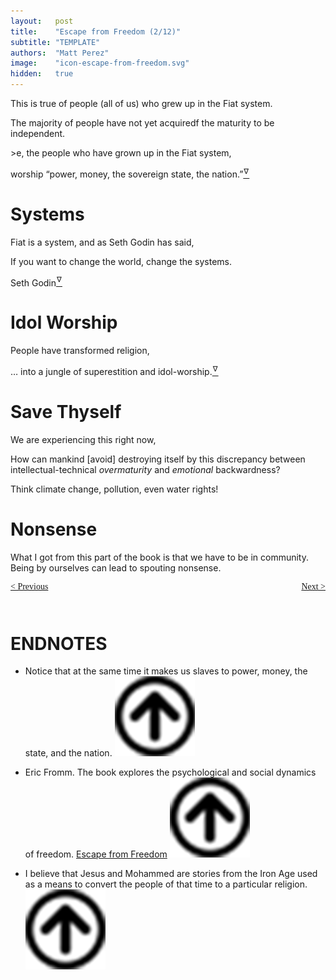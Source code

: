 ```yaml
---
layout:   post
title:    "Escape from Freedom (2/12)"
subtitle: "TEMPLATE"
authors:  "Matt Perez"
image:    "icon-escape-from-freedom.svg"
hidden:   true
---
```


<div style='display:none; '>
 <p><em>Escape from Freedom</em> was published in 1941. Pim de Morre, co-founder of <em>Corporate Rebels</em>, reminded me of it (he is reading it). I read it when I was 18-19 years old (I am a mere 73 now).</p>
</div>

<p>This is true of people (all of us) who grew up in the Fiat system.</p>
 <div class="_citation">
  <p>The majority of people have not yet acquiredf the maturity to be independent.</p>
 </div>
 <p>>e, the people who have grown up in the Fiat system,</p>
  <div class="_citation">
   <p>worship &ldquo;power, money, the sovereign state, the nation.&rdquo;<a href='#en01'><sup id='bm01'>&hairsp;&nabla;&hairsp;</ sup></a></p>
  </div>

<h1>Systems</h1>
 <p>Fiat is a system, and as Seth Godin has said,</p>
  <div class="_citation">
   <p>If you want to change the world, change the systems.</p>
   <p id="_signature">Seth Godin<a href='#en02'><sup id='bm02'>&hairsp;&nabla;&hairsp;</sup></a></p>
  </div>

<h1>Idol Worship</h1>
 <p>People have transformed religion,</p>
  <div class="_citation">
   <p>&hellip; into a jungle of superestition and idol-worship.<a href='#en03'><sup id='bm03'>&hairsp;&nabla;&hairsp;</sup></a></p>
   </div>

<h1>Save Thyself</h1>
 <p>We are experiencing this right now,</p>
  <div class="_citation">
   <p>How can mankind [avoid] destroying itself by this discrepancy between intellectual-technical <em>overmaturity</em> and <em>emotional</em> backwardness?</p>
  </div>
 </p>Think climate change, pollution, even water rights!</p>

<h1>Nonsense</h1>
 <p>What I got from this part of the book is that we have to be in community. Being by ourselves can lead to spouting nonsense.</p>

<div style="margin-bottom:1in; font-family: American Typewriter, serif; ">
 <span style="float:left; ">
  <a href="https://radicalcompanies.com/2024/12/21/escape-from-freedom">&lt; Previous</a>
 </span>
 <span style="float:right; ">
  <a href="https://radicalcompanies.com/2024/12/23/escape-from-freedom">Next &gt;</a>
 </span>
</div>

<h1 class="_section">ENDNOTES</h1>
 <ul>
  <li id="en01">
   <p class="_list-item">
    Notice that at the same time it makes us slaves to power, money, the state, and the nation.
    <a class="_uparrow" href="#bm01"><img src="/assets/img/arrow-up-icon.png"></a>
   </p>
  </li>
  <li id="en02">
   <p class="_list-item">
    Eric Fromm.
    The book explores the psychological and social dynamics of freedom.
    <a href="https://www.amazon.com/Escape-Freedom-Erich-Fromm/dp/0805031499" target="_blank">Escape from Freedom</a>
    <a class="_uparrow" href="#bm02"><img src="/assets/img/arrow-up-icon.png"></a>
   </p>
  </li>
  <li id="en03">
   <p class="_list-item">
    I believe that Jesus and Mohammed are stories from the Iron Age used as a means to convert the people of that time to a particular religion.
    <a class="_uparrow" href="#bm04"><img src="/assets/img/arrow-up-icon.png"></a>
   </p>
  </li>
 </ul>